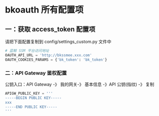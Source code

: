 # bkoauth 所有配置项

## 一：获取 access_token 配置项

请把下面配置复制到 config/settings_custom.py 文件中


```python
# 蓝鲸 SSM 平台访问地址
OAUTH_API_URL = 'http://bkssmee.xxx.com'
OAUTH_COOKIES_PARAMS = {'bk_token': 'bk_token'}
```


### 二：API Gateway 鉴权配置

公钥入口：API Gateway -》 我的网关-》 基本信息 -》API 公钥(指纹) -》 复制

```python
APIGW_PUBLIC_KEY = '''
-----BEGIN PUBLIC KEY-----
xxx
-----END PUBLIC KEY-----
'''
```
